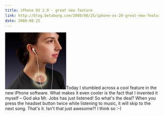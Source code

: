 ```yaml
---
title: iPhone OS 2.0 - great new feature
link: http://blog.betabong.com/2008/08/25/iphone-os-20-great-new-feature/
date: 2008-08-25
---
```



![](/uploads/2008/08/ipod-doubleclick.jpg)Today I stumbled across a cool feature in the new iPhone software. What makes it even cooler is the fact that I invented it myself – God aka Mr. Jobs has just listened! So what's the deal? When you press the headset button twice while listening to music, it will skip to the next song. That's it. Isn't that just awesome?! I think so :-)
